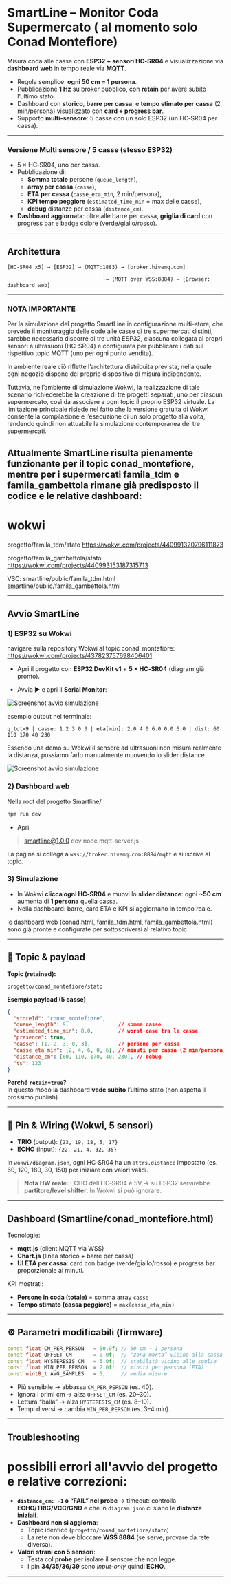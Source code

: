 # SmartLine – Monitor Coda Supermercato ( al momento solo Conad Montefiore)

Misura coda alle casse con **ESP32 + sensori HC‑SR04** e visualizzazione via **dashboard web** in tempo reale via **MQTT**.

- Regola semplice: **ogni 50 cm ≈ 1 persona**.
- Pubblicazione **1 Hz** su broker pubblico, con **retain** per avere subito l’ultimo stato.
- Dashboard con **storico**, **barre per cassa**, e **tempo stimato per cassa** (2 min/persona)   visualizzato con **card + progress bar**.
- Supporto **multi‑sensore**: 5 casse con un solo ESP32 (un HC‑SR04 per cassa).
---

### Versione Multi sensore / 5 casse (stesso ESP32)
- 5 × HC‑SR04, uno per cassa.
- Pubblicazione di:
  - **Somma totale** persone (`queue_length`),
  - **array per cassa** (`casse`),
  - **ETA per cassa** (`casse_eta_min`, 2 min/persona),
  - **KPI tempo peggiore** (`estimated_time_min` = max delle casse),
  - **debug** distanze per cassa (`distance_cm`).
- **Dashboard aggiornata**: oltre alle barre per cassa, **griglia di card** con progress bar e badge colore (verde/giallo/rosso).

---

##  Architettura

```
[HC‑SR04 x5] → [ESP32] → (MQTT:1883) → [broker.hivemq.com]
                               │
                               └→ (MQTT over WSS:8884) → [Browser: dashboard web]
```

---

### NOTA IMPORTANTE 
 Per la simulazione del progetto SmartLine in configurazione multi-store, che prevede il monitoraggio delle code alle casse di tre supermercati distinti, sarebbe necessario disporre di tre unità ESP32, ciascuna collegata ai propri sensori a ultrasuoni (HC-SR04) e configurata per pubblicare i dati sul rispettivo topic MQTT (uno per ogni punto vendita).

In ambiente reale ciò riflette l’architettura distribuita prevista, nella quale ogni negozio dispone del proprio dispositivo di misura indipendente.

Tuttavia, nell’ambiente di simulazione Wokwi, la realizzazione di tale scenario richiederebbe la creazione di tre progetti separati, uno per ciascun supermercato, così da associare a ogni topic il proprio ESP32 virtuale. La limitazione principale risiede nel fatto che la versione gratuita di Wokwi consente la compilazione e l’esecuzione di un solo progetto alla volta, rendendo quindi non attuabile la simulazione contemporanea dei tre supermercati.

## Attualmente SmartLine risulta pienamente funzionante per il topic conad_montefiore, mentre per i supermercati famila_tdm e famila_gambettola rimane già predisposto il codice e le relative dashboard:

 # wokwi 
progetto/famila_tdm/stato
 https://wokwi.com/projects/440991320796111873

progetto/famila_gambettola/stato
https://wokwi.com/projects/440993153187315713


VSC:
smartline/public/famila_tdm.html
smartline/public/famila_gambettola.html

---

##  Avvio SmartLine

### 1) ESP32 su Wokwi
navigare sulla repository Wokwi al topic conad_montefiore:
https://wokwi.com/projects/437823757698406401
- Apri il progetto con **ESP32 DevKit v1** + **5 × HC‑SR04** (diagram già pronto).

- Avvia ▶ e apri il **Serial Monitor**: 

![Screenshot avvio simulazione](assets/startsimulation.png)

esempio output nel terminale:
  ```
  q_tot=9 | casse: 1 2 3 0 3 | eta[min]: 2.0 4.0 6.0 0.0 6.0 | dist: 60 110 170 40 230
  ```
Essendo una demo su Wokwi il sensore ad ultrasuoni non misura realmente la distanza, possiamo farlo manualmente muovendo lo slider distance.

![Screenshot avvio simulazione](assets/ultrasoundmod.png)


### 2) Dashboard web
Nella root del progetto Smartline/

  ```bash
  npm run dev
  ```
- Apri 

> smartline@1.0.0 dev
> node mqtt-server.js  

  La pagina si collega a `wss://broker.hivemq.com:8884/mqtt` e si iscrive al topic.

### 3) Simulazione
- In Wokwi **clicca ogni HC‑SR04** e muovi lo **slider distance**: ogni **~50 cm** aumenta di **1 persona** quella cassa.
- Nella dashboard: barre, card ETA e KPI si aggiornano in tempo reale.


le dashboard web (conad.html, famila_tdm.html, famila_gambettola.html) sono già pronte e configurate per sottoscriversi al relativo topic.


---

## 📡 Topic & payload

**Topic (retained):**  
```
progetto/conad_montefiore/stato
```

**Esempio payload (5 casse)**
```json
{
  "storeId": "conad_montefiore",
  "queue_length": 9,                // somma casse
  "estimated_time_min": 8.0,        // worst-case tra le casse
  "presence": true,
  "casse": [1, 2, 3, 0, 3],         // persone per cassa
  "casse_eta_min": [2, 4, 6, 0, 6], // minuti per cassa (2 min/persona)
  "distance_cm": [60, 110, 170, 40, 230], // debug
  "ts": 123
}
```

**Perché `retain=true`?**  
In questo modo la dashboard **vede subito** l’ultimo stato (non aspetta il prossimo publish).

---

## 🔌 Pin & Wiring (Wokwi, 5 sensori)

- **TRIG** (output): `{23, 19, 18, 5, 17}`  
- **ECHO** (input): `{22, 21, 4, 32, 35}`  

In `wokwi/diagram.json`, ogni HC‑SR04 ha un `attrs.distance` impostato (es. 60, 120, 180, 30, 150) per iniziare con valori validi.

> **Nota HW reale:** ECHO dell’HC‑SR04 è 5V → su ESP32 servirebbe **partitore/level shifter**. In Wokwi si può ignorare.

---

##  Dashboard (Smartline/conad_montefiore.html)

Tecnologie:
- **mqtt.js** (client MQTT via WSS)
- **Chart.js** (linea storico + barre per cassa)
- **UI ETA per cassa**: card con badge (verde/giallo/rosso) e progress bar proporzionale ai minuti.

KPI mostrati:
- **Persone in coda (totale)** = somma array `casse`
- **Tempo stimato (cassa peggiore)** = `max(casse_eta_min)`

---

## ⚙️ Parametri modificabili (firmware)

```cpp
const float CM_PER_PERSON   = 50.0f; // 50 cm → 1 persona
const float OFFSET_CM       = 0.0f;  // “zona morta” vicino alla cassa
const float HYSTERESIS_CM   = 5.0f;  // stabilità vicino alle soglie
const float MIN_PER_PERSON  = 2.0f;  // minuti per persona (ETA)
const uint8_t AVG_SAMPLES   = 5;     // media misure
```
- Più sensibile → abbassa `CM_PER_PERSON` (es. 40).
- Ignora i primi cm → alza `OFFSET_CM` (es. 20–30).
- Lettura “balla” → alza `HYSTERESIS_CM` (es. 8–10).
- Tempi diversi → cambia `MIN_PER_PERSON` (es. 3–4 min).

---

##  Troubleshooting

 # possibili errori all'avvio del progetto e relative correzioni:
- **`distance_cm: -1` o “FAIL” nel probe** → timeout: controlla **ECHO/TRIG/VCC/GND** e che in `diagram.json` ci siano le **distanze iniziali**.
- **Dashboard non si aggiorna**:
  - Topic identico (`progetto/conad_montefiore/stato`)
  - La rete non deve bloccare **WSS 8884** (se serve, provare da rete diversa).
- **Valori strani con 5 sensori**:
  - Testa col **probe** per isolare il sensore che non legge.
  - I pin **34/35/36/39** sono *input-only* quindi **ECHO**.

---


